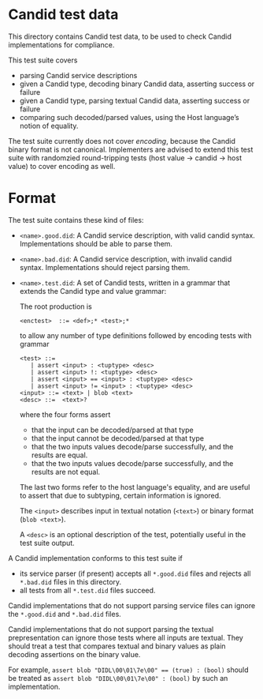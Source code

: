Candid test data
================

This directory contains Candid test data, to be used to check Candid
implementations for compliance.

This test suite covers

 * parsing Candid service descriptions
 * given a Candid type, decoding binary Candid data, asserting success or failure
 * given a Candid type, parsing textual Candid data, asserting success or failure
 * comparing such decoded/parsed values, using the Host language’s notion of equality.

The test suite currently does not cover _encoding_, because the Candid binary
format is not canonical.  Implementers are advised to extend this test suite
with randomzied round-tripping tests (host value → candid → host value) to
cover encoding as well.

Format
======

The test suite contains these kind of files:

 * `<name>.good.did`:
   A Candid service description, with valid candid syntax.
   Implementations should be able to parse them.

 * `<name>.bad.did`:
   A Candid service description, with invalid candid syntax.
   Implementations should reject parsing them.

 * `<name>.test.did`:
   A set of Candid tests, written in a grammar that extends the Candid type and value grammar:

   The root production is
   ```
   <enctest>  ::= <def>;* <test>;*
   ```
   to allow any number of type definitions followed by encoding tests with grammar
   ```
   <test> ::=
      | assert <input> : <tuptype> <desc>
      | assert <input> !: <tuptype> <desc>
      | assert <input> == <input> : <tuptype> <desc>
      | assert <input> != <input> : <tuptype> <desc>
   <input> ::= <text> | blob <text>
   <desc> ::=  <text>?
   ```
   where the four forms assert
    * that the input can be decoded/parsed at that type
    * that the input cannot be decoded/parsed at that type
    * that the two inputs values decode/parse successfully,
      and the results are equal.
    * that the two inputs values decode/parse successfully,
      and the results are not equal.

   The last two forms refer to the host language's equality, and are useful to
   assert that due to subtyping, certain information is ignored.

   The `<input>` describes input in textual notation (`<text>`) or binary
   format (`blob <text>`).

   A `<desc>` is an optional description of the test, potentially useful in
   the test suite output.

A Candid implementation conforms to this test suite if

 * its service parser (if present) accepts all `*.good.did` files and rejects
   all `*.bad.did` files in this directory.
 * all tests from all `*.test.did` files succeed.

Candid implementations that do not support parsing service files can ignore the
`*.good.did` and `*.bad.did` files.

Candid implementations that do not support parsing the textual prepresentation
can ignore those tests where all inputs are textual. They should treat a test
that compares textual and binary values as plain decoding assertions on the
binary value.

For example, `assert blob "DIDL\00\01\7e\00" == (true) : (bool)` should be
treated as `assert blob "DIDL\00\01\7e\00" : (bool)` by such an implementation.
